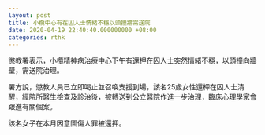 ```yaml
---
layout: post
title: 小欖中心有在囚人士情緒不穩以頭撞牆需送院
date: 2020-04-19 22:40:40.000000000 +08:00
categories: rthk
---
```


懲教署表示，小欖精神病治療中心下午有還柙在囚人士突然情緒不穩，以頭撞向牆壁，需送院治理。

署方說，懲教人員已立即喝止並召喚支援到場，該名25歲女性還柙在囚人士清醒，經院所醫生檢查及診治後，被轉送到公立醫院作進一步治理，臨床心理學家會跟進有關個案。

該名女子在本月因意圖傷人罪被還押。
